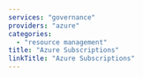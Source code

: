 ```yaml
---
services: "governance"
providers: "azure"
categories:
  - "resource management"
title: "Azure Subscriptions"
linkTitle: "Azure Subscriptions"
---
```


